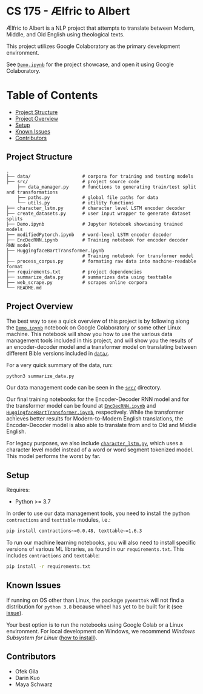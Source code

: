 
# CS 175 - Ælfric to Albert

Ælfric to Albert is a NLP project that attempts to translate between Modern, Middle, and Old
English using theological texts.

This project utilizes Google Colaboratory as the primary development environment.

See  [`Demo.ipynb`][demo] for the project showcase, and open it using Google Colaboratory.

Table of Contents
=================
<!-- MarkdownTOC autolink="true" -->

- [Project Structure](#project-structure)
- [Project Overview](#project-overview)
- [Setup](#setup)
- [Known Issues](#known-issues)
- [Contributors](#contributors)

<!-- /MarkdownTOC -->

## Project Structure

    .
    ├── data/                   # corpora for training and testing models
    ├── src/                    # project source code
        ├── data_manager.py     # functions to generating train/test split and transformations
        ├── paths.py            # global file paths for data
        └── utils.py            # utility functions
    ├── character_lstm.py       # character level LSTM encoder decoder
    ├── create_datasets.py      # user input wrapper to generate dataset splits
    ├── Demo.ipynb              # Jupyter Notebook showcasing trained models
    ├── modifiedPytorch.ipynb   # word-level LSTM encoder decoder
    ├── EncDecRNN.ipynb         # Training notebook for encoder decoder RNN model
    ├── HuggingfaceBartTransformer.ipynb
    │                           # Training notebook for transformer model
    ├── process_corpus.py       # formating raw data into machine-readable format
    ├── requirements.txt        # project dependencies
    ├── summarize_data.py       # summarizes data using texttable
    ├── web_scrape.py           # scrapes online corpora
    └── README.md

## Project Overview

The best way to see a quick overview of this project is by following along the [`Demo.ipynb`][demo] notebook on Google Colaboratory or some other Linux machine. This notebook will show you how to use the various data management tools included in this project, and will show you the results of an encoder-decoder model and a transformer model on translating between different Bible versions included in [`data/`][data].

For a very quick summary of the data, run:
```bash
python3 summarize_data.py
```

Our data management code can be seen in the [`src/`][src] directory.

Our final training notebooks for the Encoder-Decoder RNN model and for the transformer model can be found at [`EncDecRNN.ipynb`][encdec] and [`HuggingfaceBartTransformer.ipynb`][transformer], respectively. While the transformer achieves better results for Modern-to-Modern English translations, the Encoder-Decoder model is also able to translate from and to Old and Middle English.

For legacy purposes, we also include [`character_lstm.py`][character], which uses a character level model instead of a word or word segment tokenized model. This model performs the worst by far.

## Setup
Requires:
- Python >= 3.7

In order to use our data management tools, you need to install the python `contractions` and `texttable` modules, i.e.:

```bash
pip install contractions~=0.0.48, texttable~=1.6.3
```

To run our machine learning notebooks, you will also need to install specific versions of various ML libraries, as found in our `requirements.txt`. This includes `contractions` and `texttable`:

```bash
pip install -r requirements.txt
```

## Known Issues
If running on OS other than Linux, the package `pyonmttok` will not find a distribution for
`python 3.8` because wheel has yet to be built for it
(see [issue](https://github.com/OpenNMT/Tokenizer/issues/136)).

Your best option is to run the notebooks using Google Colab or a Linux environment.
For local development on Windows, we recommend *Windows Subsystem for Linux* ([how to install](https://docs.microsoft.com/en-us/windows/wsl/install-win10)).

## Contributors
* Ofek Gila
* Darin Kuo
* Maya Schwarz

[demo]:Demo.ipynb "project showcase notebook"
[data]:data/ "data directory"
[src]:src/ "code source directory"
[encdec]:EncDecRNN.ipynb "encoder-decoder RNN training notebook"
[transformer]:HuggingfaceBartTransformer.ipynb "transformer training notebook"
[character]:character_lstm.py "character level LSTM training notebook"
